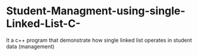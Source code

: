 # Student-Managment-using-single-Linked-List-C-
It a c++ program that  demonstrate how single linked list operates in student data  (management)   

